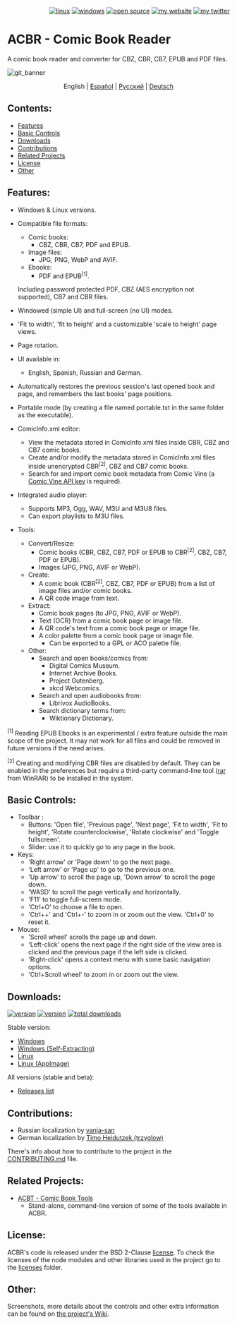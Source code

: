 <p align="right">  
  <a href="#downloads"><img src="https://user-images.githubusercontent.com/8535921/189104931-527ab8bc-8757-4e04-8150-5207d2077bb8.png" title="linux"></a>
  <a href="#downloads"><img src="https://user-images.githubusercontent.com/8535921/189104940-ade062d9-d2e0-4e08-83a4-f34cdb457025.png" title="windows"></a>
  <a href="#license"><img src="https://user-images.githubusercontent.com/8535921/189119543-b1f7cc20-bd0e-44e7-811a-c23b0ccdf767.png" title="open source"></a>
  <a href="http://www.binarynonsense.com/"><img src="https://user-images.githubusercontent.com/8535921/189104953-7ac2d4d1-7d36-483b-8cc9-3568d1cbf6e5.png" title="my website"></a>
  <a href="https://twitter.com/binarynonsense"><img src="https://user-images.githubusercontent.com/8535921/189104963-ae74d98e-ddb3-4068-8958-7028ecae2966.png" title="my twitter"></a>
</p>

# ACBR - Comic Book Reader

A comic book reader and converter for CBZ, CBR, CB7, EPUB and PDF files.

![git_banner](https://github.com/binarynonsense/comic-book-reader/assets/8535921/a8a7f902-4445-4695-9bc0-bbae4cba78f2)

<p align="center">
  <span>English</span> |
  <a href="./README.es.md">Español</a> | 
  <a href="./README.ru.md">Русский</a> | 
  <a href="./README.de.md">Deutsch</a>
</p>

## Contents:

- [Features](#features)
- [Basic Controls](#basic-controls)
- [Downloads](#downloads)
- [Contributions](#contributions)
- [Related Projects](#related-projects)
- [License](#license)
- [Other](#other)

## Features:

- Windows & Linux versions.
- Compatible file formats:

  - Comic books:
    - CBZ, CBR, CB7, PDF and EPUB.
  - Image files:
    - JPG, PNG, WebP and AVIF.
  - Ebooks:
    - PDF and EPUB<sup>[1]</sup>.

  Including password protected PDF, CBZ (AES encryption not supported), CB7 and CBR files.
  
- Windowed (simple UI) and full-screen (no UI) modes.
- 'Fit to width', 'fit to height' and a customizable 'scale to height' page views.
- Page rotation.
- UI available in:
   - English, Spanish, Russian and German.
- Automatically restores the previous session's last opened book and page, and remembers the last books' page positions.
- Portable mode (by creating a file named portable.txt in the same folder as the executable).
- ComicInfo.xml editor:
  - View the metadata stored in ComicInfo.xml files inside CBR, CBZ and CB7 comic books.
  - Create and/or modify the metadata stored in ComicInfo.xml files inside unencrypted CBR<sup>[2]</sup>, CBZ and CB7 comic books.
  - Search for and import comic book metadata from Comic Vine (a [Comic Vine API key](https://comicvine.gamespot.com/api/) is required).
- Integrated audio player:
  - Supports MP3, Ogg, WAV, M3U and M3U8 files.
  - Can export playlists to M3U files.
- Tools:
  - Convert/Resize:
    - Comic books (CBR, CBZ, CB7, PDF or EPUB to CBR<sup>[2]</sup>, CBZ, CB7, PDF or EPUB).
    - Images (JPG, PNG, AVIF or WebP).
  - Create:
    - A comic book (CBR<sup>[2]</sup>, CBZ, CB7, PDF or EPUB) from a list of image files and/or comic books.
    - A QR code image from text.
  - Extract:
    - Comic book pages (to JPG, PNG, AVIF or WebP).
    - Text (OCR) from a comic book page or image file.
    - A QR code's text from a comic book page or image file.
    - A color palette from a comic book page or image file.
      - Can be exported to a GPL or ACO palette file.
  - Other:
    - Search and open books/comics from:
      - Digital Comics Museum.
      - Internet Archive Books.
      - Project Gutenberg.
      - xkcd Webcomics.
    - Search and open audiobooks from:
      - Librivox AudioBooks.
    - Search dictionary terms from:
      - Wiktionary Dictionary.

<sup>[1]</sup> Reading EPUB Ebooks is an experimental / extra feature outside the main scope of the project. It may not work for all files and could be removed in future versions if the need arises.

<sup>[2]</sup> Creating and modifying CBR files are disabled by default. They can be enabled in the preferences but require a third-party command-line tool ([rar](https://www.win-rar.com/cmd-shell-mode.html?&L=0) from WinRAR) to be installed in the system.

## Basic Controls:

- Toolbar :
  - Buttons: 'Open file', 'Previous page', 'Next page', 'Fit to width', 'Fit to height', 'Rotate counterclockwise', 'Rotate clockwise' and 'Toggle fullscreen'.
  - Slider: use it to quickly go to any page in the book.
- Keys:
  - 'Right arrow' or 'Page down' to go the next page.
  - 'Left arrow' or 'Page up' to go to the previous one.
  - 'Up arrow' to scroll the page up, 'Down arrow' to scroll the page down.
  - 'WASD' to scroll the page vertically and horizontally.
  - 'F11' to toggle full-screen mode.
  - 'Ctrl+O' to choose a file to open.
  - 'Ctrl++' and 'Ctrl+-' to zoom in or zoom out the view. 'Ctrl+0' to reset it.
- Mouse:
  - 'Scroll wheel' scrolls the page up and down.
  - 'Left-click' opens the next page if the right side of the view area is clicked and the previous page if the left side is clicked.
  - 'Right-click' opens a context menu with some basic navigation options.
  - 'Ctrl+Scroll wheel' to zoom in or zoom out the view.

## Downloads:

<a href="https://github.com/binarynonsense/comic-book-reader/releases/latest"><img src="https://shields.io/github/v/release/binarynonsense/comic-book-reader?display_name=tag&label=stable" title="version"></a> <a href="https://github.com/binarynonsense/comic-book-reader/releases"><img src="https://shields.io/github/v/release/binarynonsense/comic-book-reader?display_name=tag&label=latest&include_prereleases" title="version"></a> <a href="https://github.com/binarynonsense/comic-book-reader/releases"><img src="https://shields.io/github/downloads/binarynonsense/comic-book-reader/total?label=downloads" title="total downloads"></a>

Stable version:

- [Windows](https://github.com/binarynonsense/comic-book-reader/releases/latest/download/ACBR_Windows.zip)
- [Windows (Self-Extracting)](https://github.com/binarynonsense/comic-book-reader/releases/latest/download/ACBR_Windows_SelfExtracting.exe)
- [Linux](https://github.com/binarynonsense/comic-book-reader/releases/latest/download/ACBR_Linux.zip)
- [Linux (AppImage)](https://github.com/binarynonsense/comic-book-reader/releases/latest/download/ACBR_Linux_AppImage.zip)

All versions (stable and beta):

- [Releases list](https://github.com/binarynonsense/comic-book-reader/releases)

## Contributions:

- Russian localization by [vanja-san](https://github.com/vanja-san)
- German localization by [Timo Heidutzek (trzyglow)](https://github.com/trzyglow)

There's info about how to contribute to the project in the [CONTRIBUTING.md](../CONTRIBUTING.md) file.

## Related Projects:

- [ACBT - Comic Book Tools](https://github.com/binarynonsense/comic-book-tools)
  - Stand-alone, command-line version of some of the tools available in ACBR.

## License:

ACBR's code is released under the BSD 2-Clause [license](../LICENSE). To check the licenses of the node modules and other libraries used in the project go to the [licenses](../licenses/) folder.

## Other:

Screenshots, more details about the controls and other extra information can be found on [the project's Wiki](https://github.com/binarynonsense/comic-book-reader/wiki).
